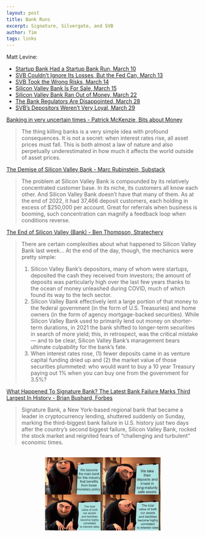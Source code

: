 ```yaml
---
layout: post
title: Bank Runs
excerpt: Signature, Silvergate, and SVB
author: Tim
tags: links
---
```


Matt Levine:
* [Startup Bank Had a Startup Bank Run, March 10](https://www.bloomberg.com/opinion/articles/2023-03-10/startup-bank-had-a-startup-bank-run)
* [SVB Couldn’t Ignore Its Losses, But the Fed Can, March 13](https://www.bloomberg.com/opinion/articles/2023-03-13/svb-couldn-t-ignore-its-losses-but-the-fed-can)
* [SVB Took the Wrong Risks, March 14](https://www.bloomberg.com/opinion/articles/2023-03-14/svb-took-the-wrong-risks)
* [Silicon Valley Bank Is For Sale, March 15](https://www.bloomberg.com/opinion/articles/2023-03-15/silicon-valley-bank-is-for-sale)
* [Silicon Valley Bank Ran Out of Money, March 22](https://www.bloomberg.com/opinion/articles/2023-03-22/silicon-valley-bank-ran-out-of-money)
* [The Bank Regulators Are Disappointed, March 28](https://www.bloomberg.com/opinion/articles/2023-03-28/the-bank-regulators-are-disappointed)
* [SVB’s Depositors Weren’t Very Loyal, March 29](https://www.bloomberg.com/opinion/articles/2023-03-29/svb-s-depositors-weren-t-very-loyal)

[Banking in very uncertain times - Patrick McKenzie, Bits about Money](https://www.bitsaboutmoney.com/archive/banking-in-very-uncertain-times/)
> The thing killing banks is a very simple idea with profound consequences. It is not a secret: when interest rates rise, all asset prices must fall. This is both almost a law of nature and also perpetually underestimated in how much it affects the world outside of asset prices.

[The Demise of Silicon Valley Bank - Marc Rubinstein, Substack](https://www.netinterest.co/p/the-demise-of-silicon-valley-bank/)
> The problem at Silicon Valley Bank is compounded by its relatively concentrated customer base. In its niche, its customers all know each other. And Silicon Valley Bank doesn’t have that many of them. As at the end of 2022, it had 37,466 deposit customers, each holding in excess of $250,000 per account. Great for referrals when business is booming, such concentration can magnify a feedback loop when conditions reverse.

[The End of Silicon Valley (Bank) - Ben Thompson, Stratechery](https://stratechery.com/2023/the-death-of-silicon-valley-bank/)
> There are certain complexities about what happened to Silicon Valley Bank last week... At the end of the day, though, the mechanics were pretty simple:
> 1. Silicon Valley Bank’s depositors, many of whom were startups, deposited the cash they received from investors; the amount of deposits was particularly high over the last few years thanks to the ocean of money unleashed during COVID, much of which found its way to the tech sector.
> 2. Silicon Valley Bank effectively lent a large portion of that money to the federal government (in the form of U.S. Treasuries) and home owners (in the form of agency mortgage-backed securities). While Silicon Valley Bank used to primarily lend out money on shorter-term durations, in 2021 the bank shifted to longer-term securities in search of more yield; this, in retrospect, was the critical mistake — and to be clear, Silicon Valley Bank’s management bears ultimate culpability for the bank’s fate.
> 3. When interest rates rose, (1) fewer deposits came in as venture capital funding dried up and (2) the market value of those securities plummeted: who would want to buy a 10 year Treasury paying out 1% when you can buy one from the government for 3.5%?

[What Happened To Signature Bank? The Latest Bank Failure Marks Third Largest In History - Brian Bushard, Forbes](https://www.forbes.com/sites/brianbushard/2023/03/13/what-happened-to-signature-bank-the-latest-bank-failure-marks-third-largest-in-history/)
> Signature Bank, a New York-based regional bank that became a leader in cryptocurrency lending, shuttered suddenly on Sunday, marking the third-biggest bank failure in U.S. history just two days after the country’s second biggest failure, Silicon Valley Bank, rocked the stock market and reignited fears of “challenging and turbulent” economic times.

<br>
<center><img src='/images/svb.png' alt='silly meme' width='60%'></center>